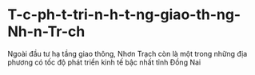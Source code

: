 # T-c-ph-t-tri-n-h-t-ng-giao-th-ng-Nh-n-Tr-ch
Ngoài đầu tư hạ tầng giao thông, Nhơn Trạch còn là một trong những địa phương có tốc độ phát triển kinh tế bậc nhất tỉnh Đồng Nai
